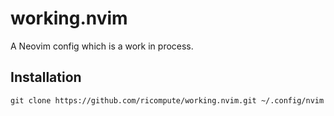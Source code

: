 # working.nvim

A Neovim config which is a work in process.

## Installation

```{bash}
git clone https://github.com/ricompute/working.nvim.git ~/.config/nvim
```
